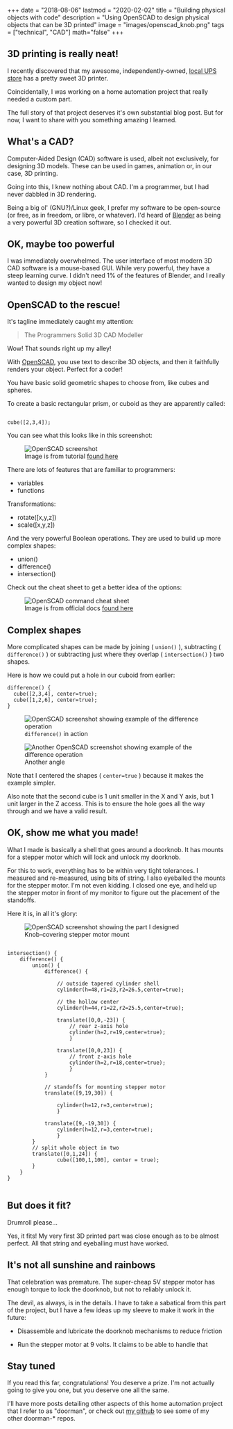 +++
date = "2018-08-06"
lastmod = "2020-02-02"
title = "Building physical objects with code"
description = "Using OpenSCAD to design physical objects that can be 3D printed"
image = "images/openscad_knob.png"
tags = ["technical", "CAD"]
math="false"
+++

## 3D printing is really neat!

I recently discovered that my awesome, independently-owned, [local UPS store](http://www.theupsstore.ca/477/) has a pretty sweet 3D printer.

Coincidentally, I was working on a home automation project that really needed a custom part.

The full story of that project deserves it's own substantial blog post. But for now, I want to share with you something amazing I learned.

## What's a CAD?

Computer-Aided Design (CAD) software is used, albeit not exclusively, for designing 3D models. These can be used in games, animation or, in our case, 3D printing.

Going into this, I knew nothing about CAD. I'm a programmer, but I had never dabbled in 3D rendering.

Being a big ol' (GNU?)/Linux geek, I prefer my software to be open-source (or free, as in freedom, or libre, or whatever). I'd heard of [Blender](https://www.blender.org/) as being a very powerful 3D creation software, so I checked it out.

## OK, maybe too powerful

I was immediately overwhelmed. The user interface of most modern 3D CAD software is a mouse-based GUI. While very powerful, they have a steep learning curve. I didn't need 1% of the features of Blender, and I really wanted to design my object now!

## OpenSCAD to the rescue!

It's tagline immediately caught my attention: 

> The Programmers Solid 3D CAD Modeller

Wow! That sounds right up my alley!

With [OpenSCAD](http://www.openscad.org), you use text to describe 3D objects, and then it faithfully renders your object. Perfect for a coder!

You have basic solid geometric shapes to choose from, like cubes and spheres. 

To create a basic rectangular prism, or cuboid as they are apparently called:

```

cube([2,3,4]);

```

You can see what this looks like in this screenshot:

<figure class="blog-figure">
<img src="/images/Openscad_cube.jpg" alt="OpenSCAD screenshot"/>
<figcaption>
Image is from tutorial 
<a href="http://edutechwiki.unige.ch/en/OpenScad_beginners_tutorial" target="_blank">found here
</a>
</figcaption>
</figure>

There are lots of features that are familiar to programmers:

* variables
* functions

Transformations:

* rotate([x,y,z])
* scale([x,y,z])

And the very powerful Boolean operations. They are used to build up more complex shapes:

* union()
* difference()
* intersection()

Check out the cheat sheet to get a better idea of the options:

<figure class="blog-figure">
<img src="/images/openSCAD_cheet_sheet.png" alt="OpenSCAD command cheat sheet"/>
<figcaption>
Image is from official docs
<a href="http://www.openscad.org/documentation.html" target="_blank">found here
</a>
</figcaption>
</figure>

## Complex shapes

More complicated shapes can be made by joining ( `union()` ),  subtracting ( `difference()` ) or subtracting just where they overlap ( `intersection()` ) two shapes.

Here is how we could put a hole in our cuboid from earlier: 

```
difference() { 
  cube([2,3,4], center=true);
  cube([1,2,6], center=true);
}

```

<figure class="blog-figure">
<img src="/images/openscad_diff2.png" alt="OpenSCAD screenshot showing example of the difference operation"/>
<figcaption>
 <code>difference()</code> in action
</figcaption>
</figure>

<figure class="blog-figure">
<img src="/images/openscad_diff.png" alt="Another OpenSCAD screenshot showing example of the difference operation"/>
<figcaption>
Another angle
</figcaption>
</figure>

Note that I centered the shapes ( `center=true` ) because it makes the example simpler.

Also note that the second cube is 1 unit smaller in the X and Y axis, but 1 unit larger in the Z access. This is to ensure the hole goes all the way through and we have a valid result.

## OK, show me what you made!

What I made is basically a shell that goes around a doorknob. It has mounts for a stepper motor which will lock and unlock my doorknob.

For this to work, everything has to be within very tight tolerances. I measured and re-measured, using bits of string. I also eyeballed the mounts for the stepper motor. I'm not even kidding. I closed one eye, and held up the stepper motor in front of my monitor to figure out the placement of the standoffs.

Here it is, in all it's glory:

<figure class="blog-figure">
<img src="/images/openscad_knob.png" alt="OpenSCAD screenshot showing the part I designed"/>
<figcaption>
 Knob-covering stepper motor mount
</figcaption>
</figure>

```

intersection() {
    difference() {
        union() {
            difference() {
                
                // outside tapered cylinder shell
                cylinder(h=48,r1=23,r2=26.5,center=true);
                
                // the hollow center
                cylinder(h=44,r1=22,r2=25.5,center=true);
                
                translate([0,0,-23]) {
                    // rear z-axis hole
                    cylinder(h=2,r=19,center=true);
                    }
                    
                translate([0,0,23]) {
                    // front z-axis hole
                    cylinder(h=2,r=18,center=true);
                    }
            }
            
            // standoffs for mounting stepper motor
            translate([9,19,30]) {
                
                cylinder(h=12,r=3,center=true);
                }
                
            translate([9,-19,30]) {
                cylinder(h=12,r=3,center=true);
                }
        }
        // split whole object in two
        translate([0,1,24]) {
                cube([100,1,100], center = true);
        }
    }
}


```

## But does it fit?

Drumroll please...

Yes, it fits! My very first 3D printed part was close enough as to be almost perfect. All that string and eyeballing must have worked.

## It's not all sunshine and rainbows

That celebration was premature. The super-cheap 5V stepper motor has enough torque to lock the doorknob, but not to reliably unlock it.

The devil, as always, is in the details. I have to take a sabatical from this part of the project, but I have a few ideas up my sleeve to make it work in the future:

* Disassemble and lubricate the doorknob mechanisms to reduce friction

* Run the stepper motor at 9 volts. It claims to be able to handle that

## Stay tuned

If you read this far, congratulations! You deserve a prize. I'm not actually going to give you one, but you deserve one all the same.

I'll have more posts detailing other aspects of this home automation project that I refer to as "doorman", or check out [my github](https://github.com/jeremy21212121) to see some of my other doorman-* repos.
